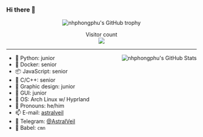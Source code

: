 ### Hi there 👋

<div align="center">
  <img src="https://github-profile-trophy.vercel.app/?username=nhphongphu&column=-1&theme=tokyonight" alt="nhphongphu's GitHub trophy">
</div>

<p align="center"> 
  Visitor count<br>
  <img src="https://profile-counter.glitch.me/nhphongphu/count.svg" />
</p>

<hr>

<img align="right" src="https://github-readme-stats.vercel.app/api?username=nhphongphu&show_icons=true&theme=tokyonight" alt="nhphongphu's GitHub Stats">

- 🐍 Python: junior
- 🦈 Docker: senior
- 📦 JavaScript: senior
- 👀 C/C++: senior
- 🎨 Graphic design: junior
- 📱 GUI: junior
- 🍥 OS: Arch Linux w/ Hyprland
- 💭 Pronouns: he/him
- 📫 E-mail: [astralveil](mailto:astralveil@gmail.com)
- 💬 Telegram: [@AstralVeil](https://t.me/astralveil)
- 📣 Babel: `cmn`

